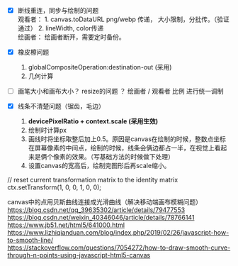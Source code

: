   
* [x] 断线重连，同步与绘制的问题   
    观看者： 1. canvas.toDataURL png/webp 传递， 大小限制，分批传。（验证通过）   2. lineWidth, color传递  
    绘画者： 绘画者断开，需要定时备份。

* [x] 橡皮檫问题    
  1. globalCompositeOperation:destination-out (采用)   
  2. 几何计算
   

* [ ] 画笔大小和画布大小？ resize的问题 ？ 
   绘画者 / 观看者 比例 进行统一调制


* [x] 线条不清楚问题（锯齿，毛边）   
   1. **devicePixelRatio + context.scale (采用生效)**   
   2. 绘制时计算px   
   3. 画线时将坐标取整后加上0.5。原因是canvas在绘制的时候，整数点坐标在屏幕像素的中间点，绘制的时候，线条会俩边都占一半，在视觉上看起来是俩个像素的效果。（写基础方法的时候做下处理）
   4. 设置canvas的宽高后，绘制完图形后再scale缩小。

// reset current transformation matrix to the identity matrix
ctx.setTransform(1, 0, 0, 1, 0, 0);  

canvas中的点用贝斯曲线连接成光滑曲线（解决移动端画布模糊问题）
https://blog.csdn.net/qq_39635302/article/details/79477553   
https://blog.csdn.net/weixin_40346046/article/details/78766141   
https://www.jb51.net/html5/641000.html   
https://www.lizhiqianduan.com/blog/index.php/2019/02/26/javascript-how-to-smooth-line/   
https://stackoverflow.com/questions/7054272/how-to-draw-smooth-curve-through-n-points-using-javascript-html5-canvas